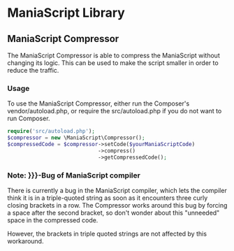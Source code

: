 # ManiaScript Library #

## ManiaScript Compressor ##

The ManiaScript Compressor is able to compress the ManiaScript without changing its logic. This can be used to make the
script smaller in order to reduce the traffic.

### Usage ###

To use the ManiaScript Compressor, either run the Composer's vendor/autoload.php, or require the src/autoload.php if you
do not want to run Composer.

```php
require('src/autoload.php');
$compressor = new \ManiaScript\Compressor();
$compressedCode = $compressor->setCode($yourManiaScriptCode)
                             ->compress()
                             ->getCompressedCode();
```

### Note: }}}-Bug of ManiaScript compiler ###

There is currently a bug in the ManiaScript compiler, which lets the compiler think it is in a triple-quoted string as 
soon as it encounters three curly closing brackets in a row. The Compressor works around this bug by forcing a space 
after the second bracket, so don't wonder about this "unneeded" space in the compressed code.

However, the brackets in triple quoted strings are not affected by this workaround.
